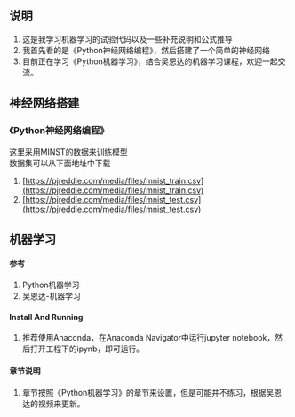 
## 说明
1. 这是我学习机器学习的试验代码以及一些补充说明和公式推导
2. 我首先看的是《Python神经网络编程》，然后搭建了一个简单的神经网络
3. 目前正在学习《Python机器学习》，结合吴恩达的机器学习课程，欢迎一起交流。

## 神经网络搭建
### 《Python神经网络编程》
这里采用MINST的数据来训练模型  
数据集可以从下面地址中下载  

1. [https://pjreddie.com/media/files/mnist_train.csv](https://pjreddie.com/media/files/mnist_train.csv)
2. [https://pjreddie.com/media/files/mnist_test.csv](https://pjreddie.com/media/files/mnist_test.csv)

## 机器学习
#### 参考
1. Python机器学习
2. 吴恩达-机器学习
#### Install And Running
1. 推荐使用Anaconda，在Anaconda Navigator中运行jupyter notebook，然后打开工程下的ipynb，即可运行。
#### 章节说明
1. 章节按照《Python机器学习》的章节来设置，但是可能并不练习，根据吴恩达的视频来更新。